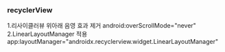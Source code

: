 ### recyclerView
1.리사이클러뷰 위아래 음영 효과 제거
android:overScrollMode="never"
2.LinearLayoutManager 적용
app:layoutManager="androidx.recyclerview.widget.LinearLayoutManager"